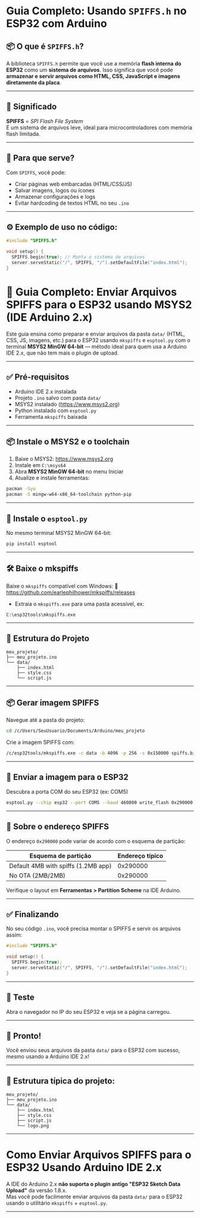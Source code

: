 
# Guia Completo: Usando `SPIFFS.h` no ESP32 com Arduino

## 📦 O que é `SPIFFS.h`?

A biblioteca `SPIFFS.h` permite que você use a memória **flash interna do ESP32** como um **sistema de arquivos**. Isso significa que você pode **armazenar e servir arquivos como HTML, CSS, JavaScript e imagens diretamente da placa**.

---

## 🧠 Significado

**SPIFFS** = *SPI Flash File System*  
É um sistema de arquivos leve, ideal para microcontroladores com memória flash limitada.

---

## 🔧 Para que serve?

Com `SPIFFS`, você pode:

- Criar páginas web embarcadas (HTML/CSS/JS)
- Salvar imagens, logos ou ícones
- Armazenar configurações e logs
- Evitar hardcoding de textos HTML no seu `.ino`

---

## ⚙️ Exemplo de uso no código:

```cpp
#include "SPIFFS.h"

void setup() {
  SPIFFS.begin(true); // Monta o sistema de arquivos
  server.serveStatic("/", SPIFFS, "/").setDefaultFile("index.html");
}
```
# 🧠 Guia Completo: Enviar Arquivos SPIFFS para o ESP32 usando MSYS2 (IDE Arduino 2.x)

Este guia ensina como preparar e enviar arquivos da pasta `data/` (HTML, CSS, JS, imagens, etc.) para o ESP32 usando `mkspiffs` e `esptool.py` com o terminal **MSYS2 MinGW 64-bit** — método ideal para quem usa a Arduino IDE 2.x, que não tem mais o plugin de upload.

---

## ✅ Pré-requisitos

- Arduino IDE 2.x instalada
- Projeto `.ino` salvo com pasta `data/`
- MSYS2 instalado (https://www.msys2.org)
- Python instalado com `esptool.py`
- Ferramenta `mkspiffs` baixada

---

## 📦 Instale o MSYS2 e o toolchain

1. Baixe o MSYS2: https://www.msys2.org  
2. Instale em `C:\msys64`
3. Abra **MSYS2 MinGW 64-bit** no menu Iniciar
4. Atualize e instale ferramentas:
```bash
pacman -Syu
pacman -S mingw-w64-x86_64-toolchain python-pip
```

---

## 🔧 Instale o `esptool.py`

No mesmo terminal MSYS2 MinGW 64-bit:

```bash
pip install esptool
```

---

## 🛠️ Baixe o mkspiffs

Baixe o `mkspiffs` compatível com Windows:
🔗 https://github.com/earlephilhower/mkspiffs/releases

- Extraia o `mkspiffs.exe` para uma pasta acessível, ex:
```
C:\esp32tools\mkspiffs.exe
```

---

## 📁 Estrutura do Projeto

```
meu_projeto/
├── meu_projeto.ino
└── data/
    ├── index.html
    ├── style.css
    └── script.js
```

---

## 📦 Gerar imagem SPIFFS

Navegue até a pasta do projeto:

```bash
cd /c/Users/SeuUsuario/Documents/Arduino/meu_projeto
```

Crie a imagem SPIFFS com:

```bash
/c/esp32tools/mkspiffs.exe -c data -b 4096 -p 256 -s 0x150000 spiffs.bin
```

---

## 🚀 Enviar a imagem para o ESP32

Descubra a porta COM do seu ESP32 (ex: COM5)

```bash
esptool.py --chip esp32 --port COM5 --baud 460800 write_flash 0x290000 spiffs.bin
```

---

## 📍 Sobre o endereço SPIFFS

O endereço `0x290000` pode variar de acordo com o esquema de partição:

| Esquema de partição                  | Endereço típico |
|-------------------------------------|-----------------|
| Default 4MB with spiffs (1.2MB app) | 0x290000        |
| No OTA (2MB/2MB)                    | 0x290000        |

Verifique o layout em **Ferramentas > Partition Scheme** na IDE Arduino.

---

## ✅ Finalizando

No seu código `.ino`, você precisa montar o SPIFFS e servir os arquivos assim:

```cpp
#include "SPIFFS.h"

void setup() {
  SPIFFS.begin(true);
  server.serveStatic("/", SPIFFS, "/").setDefaultFile("index.html");
}
```

---

## 🧪 Teste

Abra o navegador no IP do seu ESP32 e veja se a página carregou.

---

## 🏁 Pronto!

Você enviou seus arquivos da pasta `data/` para o ESP32 com sucesso, mesmo usando a Arduino IDE 2.x!


---

## 📁 Estrutura típica do projeto:

```
meu_projeto/
├── meu_projeto.ino
└── data/
    ├── index.html
    ├── style.css
    ├── script.js
    └── logo.png
```

---

# Como Enviar Arquivos SPIFFS para o ESP32 Usando Arduino IDE 2.x

A IDE do Arduino 2.x **não suporta o plugin antigo "ESP32 Sketch Data Upload"** da versão 1.8.x.  
Mas você pode facilmente enviar arquivos da pasta `data/` para o ESP32 usando o utilitário `mkspiffs` + `esptool.py`.

---

